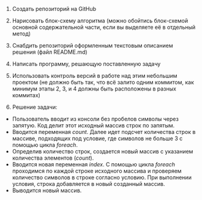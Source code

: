 1. Создать репозиторий на GitHub
2. Нарисовать блок-схему алгоритма (можно обойтись блок-схемой основной содержательной части, если вы выделяете её в отдельный метод)
3. Снабдить репозиторий оформленным текстовым описанием решения (файл README.md)
4. Написать программу, решающую поставленную задачу
5. Использовать контроль версий в работе над этим небольшим проектом (не должно быть так, что всё залито одним коммитом, как минимум этапы 2, 3, и 4 должны быть расположены в разных коммитах)


3. Решение задачи:
- Пользователь вводит из консоли без пробелов символы через запятую.
Код делит этот исходный массив строк по запятым.
- Вводится переменная *count*. Далее идет подсчет количества строк в массиве, подходящих под условие, где символов не больше 3 с помощью цикла *foreach*.
- Определив количество строк, создается новый массив с указанием количества элементов (*сount*).
- Вводится новая переменная *index*. С помощью цикла *foreach* проходимся по каждой строке исходного массива и проверяем количество символов в строке согласно условию. При выполнении условия, строка добавляется в новый созданный массив.
- Выводится новый массив.
